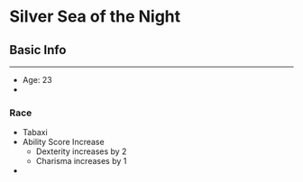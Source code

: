 Silver Sea of the Night
========================

## Basic Info
--------
 - Age: 23
 - 
### Race
 - Tabaxi
 -  Ability Score Increase
     -  Dexterity increases by 2
     -  Charisma increases by 1
 -  